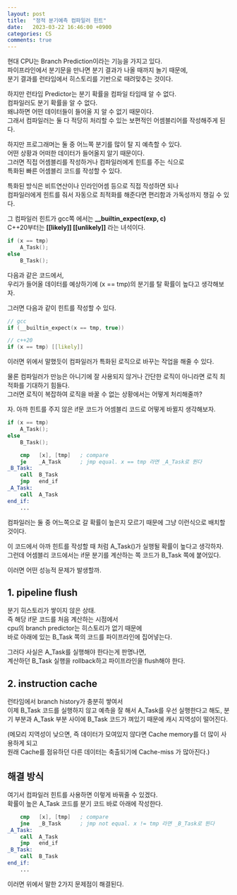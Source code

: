 ```yaml
---
layout: post
title:  "정적 분기예측 컴파일러 힌트"
date:   2023-03-22 16:46:00 +0900
categories: CS
comments: true
---
```

현대 CPU는 Branch Prediction이라는 기능을 가지고 있다.  
파이프라인에서 분기문을 만나면 분기 결과가 나올 때까지 놀기 때문에,  
분기 결과를 런타임에서 히스토리를 기반으로 때려맞추는 것이다.  

하지만 런타임 Predictor는 분기 확률을 컴파일 타임때 알 수 없다.  
컴파일러도 분기 확률을 알 수 없다.  
왜냐하면 어떤 데이터들이 들어올 지 알 수 없기 때문이다.  
그래서 컴파일러는 둘 다 적당히 처리할 수 있는 보편적인 어셈블리어를 작성해주게 된다.  

하지만 프로그래머는 둘 중 어느쪽 분기를 많이 탈 지 예측할 수 있다.  
어떤 상황과 어떠한 데이터가 들어올지 알기 때문이다.  
그러면 직접 어셈블리를 작성하거나 컴파일러에게 힌트를 주는 식으로  
특화된 빠른 어셈블리 코드를 작성할 수 있다.  

특화된 방식은 비트연산이나 인라인어셈 등으로 직접 작성하면 되나  
컴파일러에게 힌트를 줘서 자동으로 최적화를 해준다면 편리함과 가독성까지 챙길 수 있다.  

그 컴파일러 힌트가 gcc쪽 에서는 **__builtin_expect(exp, c)**  
C++20부터는 **[[likely]] [[unlikely]]** 라는 녀석이다.  
```c
if (x == tmp)
    A_Task();
else
    B_Task();
```
다음과 같은 코드에서,  
우리가 들어올 데이터를 예상하기에 (x == tmp)의 분기를 탈 확률이 높다고 생각해보자.  

그러면 다음과 같이 힌트를 작성할 수 있다.  
```c
// gcc
if (__builtin_expect(x == tmp, true))

// c++20
if (x == tmp) [[likely]]
```
이러면 위에서 말했듯이 컴파일러가 특화된 로직으로 바꾸는 작업을 해줄 수 있다.  

물론 컴파일러가 만능은 아니기에 잘 사용되지 않거나 간단한 로직이 아니라면 로직 최적화를 기대하기 힘들다.  
그러면 로직이 복잡하여 로직을 바꿀 수 없는 상황에서는 어떻게 처리해줄까?  

자. 아까 힌트를 주지 않은 if문 코드가 어셈블리 코드로 어떻게 바뀔지 생각해보자.  
```c
if (x == tmp)
    A_Task();
else
    B_Task();
```
```nasm
    cmp   [x], [tmp]   ; compare
    je    _A_Task      ; jmp equal. x == tmp 라면 _A_Task로 뛴다
_B_Task:
    call  B_Task
    jmp   end_if
_A_Task:
    call  A_Task
end_if:
    ...
```
컴파일러는 둘 중 어느쪽으로 갈 확률이 높은지 모르기 때문에 그냥 이런식으로 배치할 것이다.  

이 코드에서 아까 힌트를 작성할 때 처럼 A_Task()가 실행될 확률이 높다고 생각하자.  
그런데 어셈블리 코드에서는 if문 분기를 계산하는 쪽 코드가 B_Task 쪽에 붙어있다.  

이러면 어떤 성능적 문제가 발생할까.  

## 1.  pipeline flush  
분기 히스토리가 쌓이지 않은 상태.  
즉 해당 if문 코드를 처음 계산하는 시점에서  
cpu의 branch predictor는 히스토리가 없기 때문에  
바로 아래에 있는 B_Task 쪽의 코드를 파이프라인에 집어넣는다.  

그러다 사실은 A_Task를 실행해야 한다는게 판명나면,  
계산하던 B_Task 실행을 rollback하고 파이프라인을 flush해야 한다.  

## 2. instruction cache  
런타임에서 branch history가 충분히 쌓여서  
이제 B_Task 코드를 실행하지 않고 예측을 잘 해서 A_Task를 우선 실행한다고 해도, 
분기 부분과 A_Task 부분 사이에 B_Task 코드가 껴있기 때문에 캐시 지역성이 떨어진다.  

(메모리 지역성이 낮으면, 즉 데이터가 모여있지 않다면 Cache memory를 더 많이 사용하게 되고  
원래 Cache를 점유하던 다른 데이터는 축출되기에 Cache-miss 가 많아진다.)  

## 해결 방식
여기서 컴파일러 힌트를 사용하면 이렇게 바꿔줄 수 있겠다.  
확률이 높은 A_Task 코드를 분기 코드 바로 아래에 작성한다.  
```nasm
    cmp   [x], [tmp]   ; compare
    jne   _B_Task      ; jmp not equal. x != tmp 라면 _B_Task로 뛴다
_A_Task:
    call  A_Task
    jmp   end_if
_B_Task:
    call  B_Task
end_if:
    ...
```
이러면 위에서 말한 2가지 문제점이 해결된다.  

